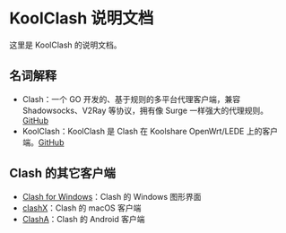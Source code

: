 # KoolClash 说明文档

这里是 KoolClash 的说明文档。

## 名词解释

- Clash：一个 GO 开发的、基于规则的多平台代理客户端，兼容 Shadowsocks、V2Ray 等协议，拥有像 Surge 一样强大的代理规则。[GitHub](https://github.com/Dreamacro/clash)
- KoolClash：KoolClash 是 Clash 在 Koolshare OpenWrt/LEDE 上的客户端。[GitHub](https://github.com/SukkaW/Koolshare-Clash)

## Clash 的其它客户端

- [Clash for Windows](https://github.com/Fndroid/clash_for_windows_pkg)：Clash 的 Windows 图形界面
- [clashX](https://github.com/yichengchen/clashX)：Clash 的 macOS 客户端
- [ClashA](https://github.com/ccg2018/ClashA)：Clash 的 Android 客户端
